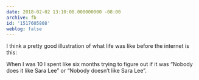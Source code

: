 ```yaml
---
date: 2018-02-02 13:10:08.000000000 -08:00
archive: fb
id: '1517605808'
weblog: false
---
```


I think a pretty good illustration of what life was like before the internet is this: 

When I was 10 I spent like six months trying to figure out if it was “Nobody does it like Sara Lee” or “Nobody doesn’t like Sara Lee”.
